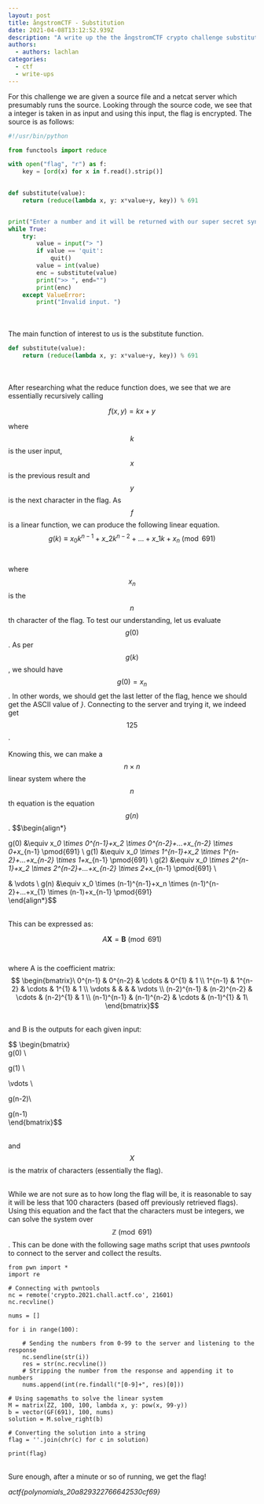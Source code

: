```yaml
---
layout: post
title: ångstromCTF - Substitution
date: 2021-04-08T13:12:52.939Z
description: "A write up the the ångstromCTF crypto challenge substitution "
authors:
  - authors: lachlan
categories:
  - ctf
  - write-ups
---
```

For this challenge we are given a source file and a netcat server which presumably runs the source. Looking through the source code, we see that a integer is taken in as input and using this input, the flag is encrypted. The source is as follows:

```python
#!/usr/bin/python

from functools import reduce

with open("flag", "r") as f:
    key = [ord(x) for x in f.read().strip()]
    

def substitute(value):
    return (reduce(lambda x, y: x*value+y, key)) % 691


print("Enter a number and it will be returned with our super secret synthetic substitution technique")
while True:
    try:
        value = input("> ")
        if value == 'quit':
            quit()
        value = int(value)
        enc = substitute(value)
        print(">> ", end="")
        print(enc)
    except ValueError:
        print("Invalid input. ")
```

\
\
The main function of interest to us is the substitute function.

```python
def substitute(value):
    return (reduce(lambda x, y: x*value+y, key)) % 691
```

\
\
After researching what the reduce function does, we see that we are essentially recursively calling 

$$f(x,y) = kx+y$$

where $$k$$ is the user input, $$x$$ is the previous result and $$y$$ is the next character in the flag. As $$f$$ is a linear function, we can produce the following linear equation.\
$$g(k) \equiv x_0 k^{n-1}+x\_2 k^{n-2}+...+x\_{1} k+x_n \pmod{691}$$\
\
where $$x_n$$ is the $$n$$th character of the flag. To test our understanding, let us evaluate $$g(0)$$. As per $$g(k)$$, we should have $$g(0)=x_n$$. In other words, we should get the last letter of the flag, hence we should get the ASCII value of *}*. Connecting to the server and trying it, we indeed get $$125$$.\
\
Knowing this, we can make a $$n \times n$$ linear system where the $$n$$th equation is the equation $$g(n)$$. $$\begin{align*}

g(0) &\equiv x_*0 \times 0^{n-1}+x\_2 \times 0^{n-2}+...+x\_{n-2} \times 0+x_*{n-1} \pmod{691} \\
g(1) &\equiv x_*0 \times 1^{n-1}+x\_2 \times 1^{n-2}+...+x\_{n-2} \times 1+x_*{n-1} \pmod{691} \\
g(2) &\equiv x_*0 \times 2^{n-1}+x\_2 \times 2^{n-2}+...+x\_{n-2} \times 2+x_*{n-1} \pmod{691} \\

& \vdots \\
g(n) &\equiv x_0 \times (n-1)^{n-1}+x\_n \times (n-1)^{n-2}+...+x\_{1} \times (n-1)+x_{n-1} \pmod{691}\
\end{align*}$$

\
This can be expressed as:

$$A\textbf{X}=\textbf{B} \pmod{691}$$\
\
where A is the coefficient matrix:\
$$ \begin{bmatrix}\
0^{n-1} & 0^{n-2} & \cdots & 0^{1} & 1 \\
1^{n-1} & 1^{n-2} & \cdots & 1^{1} & 1 \\
\vdots   &             &            &          &  \vdots  \\
(n-2)^{n-1} & (n-2)^{n-2} & \cdots & (n-2)^{1} & 1 \\
(n-1)^{n-1} & (n-1)^{n-2} & \cdots & (n-1)^{1} & 1\
\end{bmatrix}$$

\
and B is the outputs for each given input:

$$ \begin{bmatrix}\
g(0) \\

g(1) \\

\vdots \\

g(n-2)\\

g(n-1)\
\end{bmatrix}$$

\
and $$X$$ is the matrix of characters (essentially the flag).

\
While we are not sure as to how long the flag will be, it is reasonable to say it will be less that 100 characters (based off previously retrieved flags). Using this equation and the fact that the characters must be integers, we can solve the system over $$\mathbb{Z}\pmod{691}$$. This can be done with the following sage maths script that uses *pwntools* to connect to the server and collect the results.

```sage
from pwn import *
import re

# Connecting with pwntools
nc = remote('crypto.2021.chall.actf.co', 21601)
nc.recvline()

nums = []

for i in range(100):

    # Sending the numbers from 0-99 to the server and listening to the response
    nc.sendline(str(i))
    res = str(nc.recvline())
    # Stripping the number from the response and appending it to numbers
    nums.append(int(re.findall("[0-9]+", res)[0]))

# Using sagemaths to solve the linear system
M = matrix(ZZ, 100, 100, lambda x, y: pow(x, 99-y))
b = vector(GF(691), 100, nums)
solution = M.solve_right(b)

# Converting the solution into a string
flag = ''.join(chr(c) for c in solution)

print(flag)
```

\
Sure enough, after a minute or so of running, we get the flag!

*actf{polynomials_20a829322766642530cf69}*